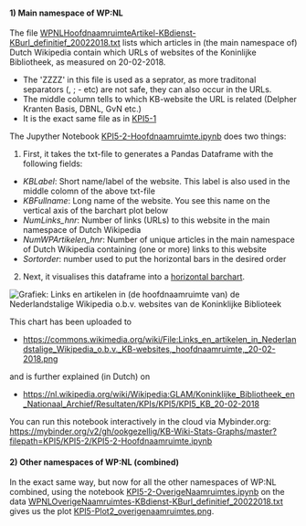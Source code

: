 #### 1) Main namespace of WP:NL

The file [WPNLHoofdnaamruimteArtikel-KBdienst-KBurl_definitief_20022018.txt](WPNLHoofdnaamruimteArtikel-KBdienst-KBurl_definitief_20022018.txt) lists which articles in (the main namespace of) Dutch Wikipedia contain which URLs of websites of the Koninlijke Bibliotheek, as measured on 20-02-2018. 
* The 'ZZZZ' in this file is used as a seprator, as more traditonal separators (, ; - etc) are not safe, they can also occur in the URLs. 
* The middle column tells to which KB-website the URL is related (Delpher Kranten Basis, DBNL, GvN etc.)
* It is the exact same file as in [KPI5-1](../KPI5-1)

The Jupyther Notebook [KPI5-2-Hoofdnaamruimte.ipynb](KPI5-2-Hoofdnaamruimte.ipynb) does two things:  

1) First, it takes the txt-file to generates a Pandas Dataframe with the following fields: 

* _KBLabel_: Short name/label of the website. This label is also used in the middle colomn of the above txt-file  
* _KBFullname_: Long name of the website. You see this name on the vertical axis of the barchart plot below
* _NumLinks_hnr_: Number of links (URLs) to this website in the main namespace of Dutch Wikipedia
* _NumWPArtikelen_hnr_: Number of unique articles in the main namespace of Dutch Wikipedia containing (one or more) links to this website 
* _Sortorder_: number used to put the horizontal bars in the desired order

2) Next, it visualises this dataframe into a [horizontal barchart](KPI5-Plot2_hoofdnaamruimte.png). 

![Grafiek: Links en artikelen in (de hoofdnaamruimte van) de Nederlandstalige Wikipedia o.b.v. websites van de Koninklijke Biblioteek](https://raw.githubusercontent.com/ookgezellig/KB-Wiki-Stats-Graphs/master/KPI5/KPI5-2/KPI5-Plot2_hoofdnaamruimte.png)

This chart has been uploaded to
* https://commons.wikimedia.org/wiki/File:Links_en_artikelen_in_Nederlandstalige_Wikipedia_o.b.v._KB-websites,_hoofdnaamruimte,_20-02-2018.png

and is further explained (in Dutch) on

* https://nl.wikipedia.org/wiki/Wikipedia:GLAM/Koninklijke_Bibliotheek_en_Nationaal_Archief/Resultaten/KPIs/KPI5/KPI5_KB_20-02-2018

You can run this notebook interactively in the cloud via Mybinder.org: https://mybinder.org/v2/gh/ookgezellig/KB-Wiki-Stats-Graphs/master?filepath=KPI5/KPI5-2/KPI5-2-Hoofdnaamruimte.ipynb

#### 2) Other namespaces of WP:NL (combined)
In the exact same way, but now for all the other namespaces of WP:NL combined, using the notebook [KPI5-2-OverigeNaamruimtes.ipynb](KPI5-2-OverigeNaamruimtes.ipynb) on the data [WPNLOverigeNaamruimtes-KBdienst-KBurl_definitief_20022018.txt](WPNLOverigeNaamruimtes-KBdienst-KBurl_definitief_20022018.txt) gives us the plot [KPI5-Plot2_overigenaamruimtes.png](KPI5-Plot2_overigenaamruimtes.png).
